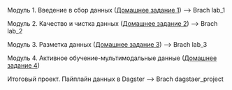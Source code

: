 Модуль 1. Введение в сбор данных ([Домашнее задание 1](https://datacentricaitalenthub.notion.site/1-341985de290d4c1280ba3856ac98925f)) --> Brach lab_1

Модуль 2. Качество и чистка данных ([Домашнее задание 2](https://datacentricaitalenthub.notion.site/2-1c02ede9914b80ceab9dfa3784b41219)) --> Brach lab_2

Модуль 3. Разметка данных ([Домашнее задание 3](https://datacentricaitalenthub.notion.site/3-1cb2ede9914b80378ad2d82fc8335608)) --> Brach lab_3

Модуль 4. Активное обучение-мультимодальные данные ([Домашнее задание 4](https://datacentricaitalenthub.notion.site/4-1cb2ede9914b809c8d64ee2db09823b5))

Итоговый проект. Пайплайн данных в Dagster --> Brach dagstaer_project